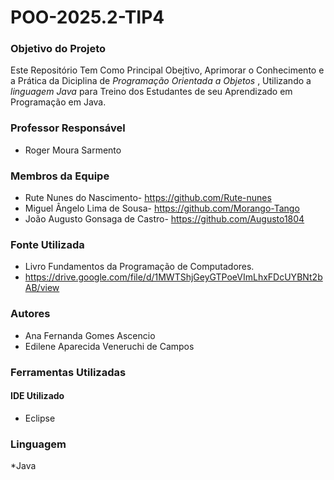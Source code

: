 # POO-2025.2-TIP4
### Objetivo do Projeto
Este Repositório Tem Como Principal Obejtivo, Aprimorar o Conhecimento e a Prática da Diciplina de *Programação Orientada a Objetos* , Utilizando a *linguagem Java* para Treino dos Estudantes de seu Aprendizado em Programação em Java. 

### Professor Responsável
* Roger Moura Sarmento

### Membros da Equipe
* Rute Nunes do Nascimento- <https://github.com/Rute-nunes>
* Miguel Ângelo Lima de Sousa- <https://github.com/Morango-Tango>
* João Augusto Gonsaga de Castro- <https://github.com/Augusto1804>

### Fonte Utilizada
* Livro Fundamentos da Programação de Computadores.
* <https://drive.google.com/file/d/1MWTShjGeyGTPoeVImLhxFDcUYBNt2bAB/view>

### Autores
* Ana Fernanda Gomes Ascencio
* Edilene Aparecida Veneruchi de Campos

 ### Ferramentas Utilizadas
 
 #### IDE Utilizado
 * Eclipse

### Linguagem 
*Java

